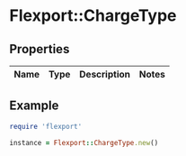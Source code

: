 # Flexport::ChargeType

## Properties

| Name | Type | Description | Notes |
| ---- | ---- | ----------- | ----- |

## Example

```ruby
require 'flexport'

instance = Flexport::ChargeType.new()
```

